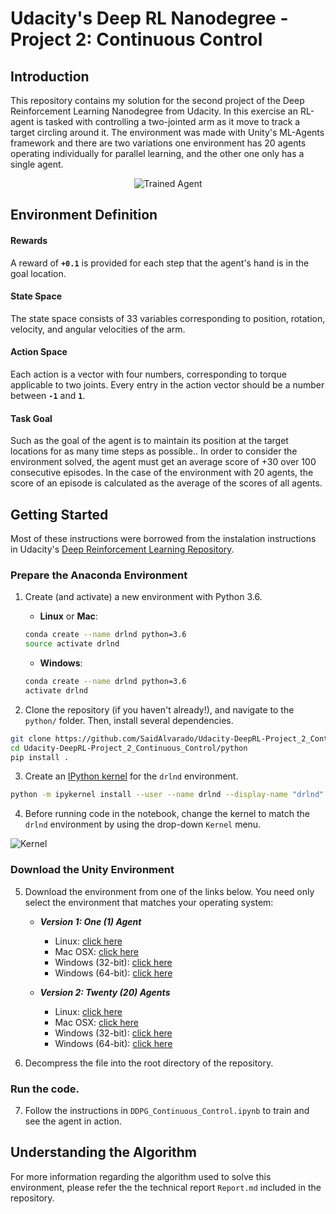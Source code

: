 # Udacity's Deep RL Nanodegree - Project 2: Continuous Control

[//]: # (Image References)

[image2]: https://user-images.githubusercontent.com/10624937/42386929-76f671f0-8106-11e8-9376-f17da2ae852e.png "Kernel"


## Introduction

This repository contains my solution for the second project of the Deep Reinforcement Learning Nanodegree from Udacity. In this exercise an RL-agent is tasked with controlling a two-jointed arm as it move to track a target circling around it. The environment was made with Unity's ML-Agents framework and there are two variations one environment has 20 agents operating individually for parallel learning, and the other one only has a single agent.

<p align="center">
  <img src="https://user-images.githubusercontent.com/11748427/80967527-cc864e00-8e16-11ea-8467-df71ffbbeb5b.gif" alt="Trained Agent"/>
</p>


## Environment Definition

#### Rewards

A reward of **`+0.1`** is provided for each step that the agent's hand is in the goal location.

#### State Space

The state space consists of 33 variables corresponding to position, rotation, velocity, and angular velocities of the arm. 

#### Action Space

Each action is a vector with four numbers, corresponding to torque applicable to two joints. Every entry in the action vector should be a number between **`-1`** and **`1`**.

#### Task Goal

Such as the goal of the agent is to maintain its position at the target locations for as many time steps as possible.. In order to consider the environment solved, the agent must get an average score of +30 over 100 consecutive episodes. In the case of the environment with 20 agents, the score of an episode is calculated as the average of the scores of all agents.



## Getting Started

Most of these instructions were borrowed from the instalation instructions in Udacity's [Deep Reinforcement Learning Repository](https://github.com/udacity/deep-reinforcement-learning).


### Prepare the Anaconda Environment


1. Create (and activate) a new environment with Python 3.6.

	- __Linux__ or __Mac__: 
	```bash
	conda create --name drlnd python=3.6
	source activate drlnd
	```
	- __Windows__: 
	```bash
	conda create --name drlnd python=3.6 
	activate drlnd
	```

2. Clone the repository (if you haven't already!), and navigate to the `python/` folder.  Then, install several dependencies.
```bash
git clone https://github.com/SaidAlvarado/Udacity-DeepRL-Project_2_Continuous_Control.git
cd Udacity-DeepRL-Project_2_Continuous_Control/python
pip install .
```

3. Create an [IPython kernel](http://ipython.readthedocs.io/en/stable/install/kernel_install.html) for the `drlnd` environment.  
```bash
python -m ipykernel install --user --name drlnd --display-name "drlnd"
```

4. Before running code in the notebook, change the kernel to match the `drlnd` environment by using the drop-down `Kernel` menu. 

![Kernel][image2]

### Download the Unity Environment


5. Download the environment from one of the links below.  You need only select the environment that matches your operating system:

    - **_Version 1: One (1) Agent_**
        - Linux: [click here](https://s3-us-west-1.amazonaws.com/udacity-drlnd/P2/Reacher/one_agent/Reacher_Linux.zip)
        - Mac OSX: [click here](https://s3-us-west-1.amazonaws.com/udacity-drlnd/P2/Reacher/one_agent/Reacher.app.zip)
        - Windows (32-bit): [click here](https://s3-us-west-1.amazonaws.com/udacity-drlnd/P2/Reacher/one_agent/Reacher_Windows_x86.zip)
        - Windows (64-bit): [click here](https://s3-us-west-1.amazonaws.com/udacity-drlnd/P2/Reacher/one_agent/Reacher_Windows_x86_64.zip)

    - **_Version 2: Twenty (20) Agents_**
        - Linux: [click here](https://s3-us-west-1.amazonaws.com/udacity-drlnd/P2/Reacher/Reacher_Linux.zip)
        - Mac OSX: [click here](https://s3-us-west-1.amazonaws.com/udacity-drlnd/P2/Reacher/Reacher.app.zip)
        - Windows (32-bit): [click here](https://s3-us-west-1.amazonaws.com/udacity-drlnd/P2/Reacher/Reacher_Windows_x86.zip)
        - Windows (64-bit): [click here](https://s3-us-west-1.amazonaws.com/udacity-drlnd/P2/Reacher/Reacher_Windows_x86_64.zip)

6. Decompress the file into the root directory of the repository.

### Run the code.

7. Follow the instructions in `DDPG_Continuous_Control.ipynb` to train and see the agent in action.


## Understanding the Algorithm

For more information regarding the algorithm used to solve this environment, please refer the the technical report `Report.md` included in the repository.

